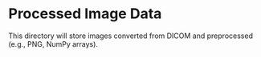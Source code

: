 # Processed Image Data
This directory will store images converted from DICOM and preprocessed (e.g., PNG, NumPy arrays).
